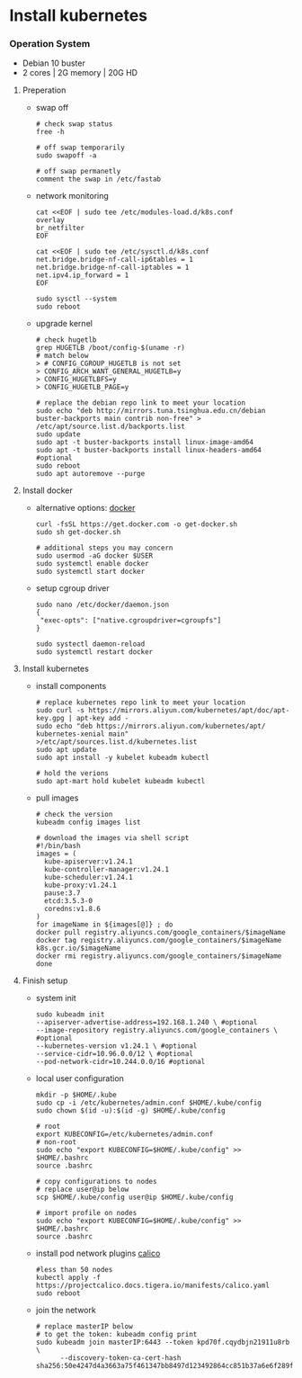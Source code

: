 # Install kubernetes
### Operation System
- Debian 10 buster
- 2 cores | 2G memory | 20G HD

1. Preperation
   - swap off
     ```
     # check swap status
     free -h

     # off swap temporarily
     sudo swapoff -a

     # off swap permanetly 
     comment the swap in /etc/fastab
     ```
   - network monitoring
     ```
     cat <<EOF | sudo tee /etc/modules-load.d/k8s.conf
     overlay
     br_netfilter
     EOF

     cat <<EOF | sudo tee /etc/sysctl.d/k8s.conf
     net.bridge.bridge-nf-call-ip6tables = 1
     net.bridge.bridge-nf-call-iptables = 1
     net.ipv4.ip_forward = 1
     EOF
     ```
     ```
     sudo sysctl --system
     sudo reboot
     ```
   - upgrade kernel
     ```
     # check hugetlb
     grep HUGETLB /boot/config-$(uname -r)
     # match below
     > # CONFIG_CGROUP_HUGETLB is not set
     > CONFIG_ARCH_WANT_GENERAL_HUGETLB=y
     > CONFIG_HUGETLBFS=y
     > CONFIG_HUGETLB_PAGE=y
     ```
     ```
     # replace the debian repo link to meet your location
     sudo echo "deb http://mirrors.tuna.tsinghua.edu.cn/debian buster-backports main contrib non-free" > /etc/apt/source.list.d/backports.list
     sudo update
     sudo apt -t buster-backports install linux-image-amd64
     sudo apt -t buster-backports install linux-headers-amd64 #optional
     sudo reboot
     sudo apt autoremove --purge
     ```

2. Install docker
   - alternative options: [docker](https://docs.docker.com/engine/install/)
     ```
     curl -fsSL https://get.docker.com -o get-docker.sh
     sudo sh get-docker.sh
     ```
     ```
     # additional steps you may concern
     sudo usermod -aG docker $USER
     sudo systemctl enable docker
     sudo systemctl start docker
     ```
   - setup cgroup driver
     ```
     sudo nano /etc/docker/daemon.json
     {
      "exec-opts": ["native.cgroupdriver=cgroupfs"]
     }

     sudo systectl daemon-reload
     sudo systemctl restart docker
     ```

3. Install kubernetes
   - install components 
     ```
     # replace kubernetes repo link to meet your location
     sudo curl -s https://mirrors.aliyun.com/kubernetes/apt/doc/apt-key.gpg | apt-key add -
     sudo echo "deb https://mirrors.aliyun.com/kubernetes/apt/ kubernetes-xenial main" >/etc/apt/sources.list.d/kubernetes.list
     sudo apt update
     sudo apt install -y kubelet kubeadm kubectl

     # hold the verions
     sudo apt-mart hold kubelet kubeadm kubectl
     ```
   - pull images
     ```
     # check the version
     kubeadm config images list
     ```
     ```
     # download the images via shell script
     #!/bin/bash
     images = (
       kube-apiserver:v1.24.1
       kube-controller-manager:v1.24.1
       kube-scheduler:v1.24.1
       kube-proxy:v1.24.1
       pause:3.7
       etcd:3.5.3-0
       coredns:v1.8.6
     )
     for imageName in ${images[@]} ; do
     docker pull registry.aliyuncs.com/google_containers/$imageName
     docker tag registry.aliyuncs.com/google_containers/$imageName k8s.gcr.io/$imageName
     docker rmi registry.aliyuncs.com/google_containers/$imageName
     done
     ```

4. Finish setup
   - system init
     ```
     sudo kubeadm init
     --apiserver-advertise-address=192.168.1.240 \ #optional
     --image-repository registry.aliyuncs.com/google_containers \ #optional
     --kubernetes-version v1.24.1 \ #optional
     --service-cidr=10.96.0.0/12 \ #optional
     --pod-network-cidr=10.244.0.0/16 #optional
     ```  
   - local user configuration
     ```
     mkdir -p $HOME/.kube
     sudo cp -i /etc/kubernetes/admin.conf $HOME/.kube/config
     sudo chown $(id -u):$(id -g) $HOME/.kube/config

     # root
     export KUBECONFIG=/etc/kubernetes/admin.conf
     # non-root
     sudo echo "export KUBECONFIG=$HOME/.kube/config" >> $HOME/.bashrc
     source .bashrc

     # copy configurations to nodes
     # replace user@ip below
     scp $HOME/.kube/config user@ip $HOME/.kube/config

     # import profile on nodes
     sudo echo "export KUBECONFIG=$HOME/.kube/config" >> $HOME/.bashrc
     source .bashrc
     ```
   - install pod network plugins
     [calico](https://projectcalico.docs.tigera.io/getting-started/kubernetes/self-managed-onprem/onpremises)
     ```
     #less than 50 nodes
     kubectl apply -f https://projectcalico.docs.tigera.io/manifests/calico.yaml
     sudo reboot
     ```
   - join the network
     ```
     # replace masterIP below
     # to get the token: kubeadm config print
     sudo kubeadm join masterIP:6443 --token kpd70f.cqydbjn21911u8rb \
           --discovery-token-ca-cert-hash sha256:50e4247d4a3663a75f461347bb8497d123492864cc851b37a6e6f289fe6507d0
     ```